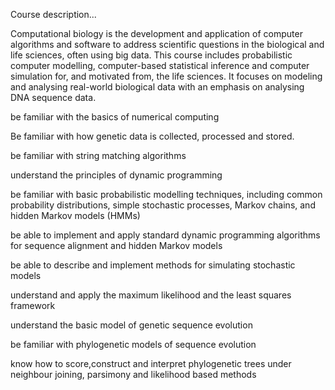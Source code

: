 Course description...

Computational biology is the development and application of computer algorithms and software to address scientific questions in the biological and life sciences, often using big data. This course includes probabilistic computer modelling, computer-based statistical inference and computer simulation for, and motivated from, the life sciences. It focuses on modeling and analysing real-world biological data with an emphasis on analysing DNA sequence data.


be familiar with the basics of numerical computing

Be familiar with how genetic data is collected, processed and stored.

be familiar with string matching algorithms

understand the principles of dynamic programming

be familiar with basic probabilistic modelling techniques, including common probability distributions, simple stochastic processes, Markov chains, and hidden Markov models (HMMs)

be able to implement and apply standard dynamic programming algorithms for sequence alignment and hidden Markov models

be able to describe and implement methods for simulating stochastic models

understand and apply the maximum likelihood and the least squares framework

understand the basic model of genetic sequence evolution

be familiar with phylogenetic models of sequence evolution

know how to score,construct and interpret phylogenetic trees under neighbour joining, parsimony and likelihood based methods
